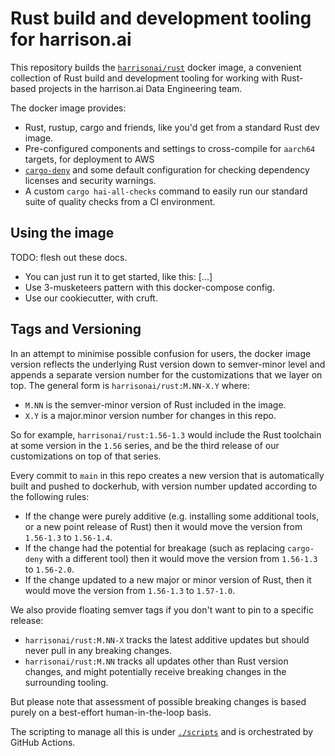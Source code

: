 
# Rust build and development tooling for harrison.ai

This repository builds the [`harrisonai/rust`](https://hub.docker.com/r/harrisonai/rust)
docker image, a convenient collection of Rust build and development tooling
for working with Rust-based projects in the harrison.ai Data Engineering team.

The docker image provides:

* Rust, rustup, cargo and friends, like you'd get from a standard Rust dev image.
* Pre-configured components and settings to cross-compile for `aarch64` targets,
  for deployment to AWS
* [`cargo-deny`](https://embarkstudios.github.io/cargo-deny/) and some default
  configuration for checking dependency licenses and security warnings.
* A custom `cargo hai-all-checks` command to easily run our standard suite of
  quality checks from a CI environment.

## Using the image

TODO: flesh out these docs.

* You can just run it to get started, like this: [...]
* Use 3-musketeers pattern with this docker-compose config.
* Use our cookiecutter, with cruft.

## Tags and Versioning

In an attempt to minimise possible confusion for users, the docker image version
reflects the underlying Rust version down to semver-minor level and appends a
separate version number for the customizations that we layer on top. The general
form is `harrisonai/rust:M.NN-X.Y` where:

* `M.NN` is the semver-minor version of Rust included in the image.
* `X.Y` is a major.minor version number for changes in this repo.

So for example, `harrisonai/rust:1.56-1.3` would include the Rust toolchain at
some version in the `1.56` series, and be the third release of our customizations
on top of that series.

Every commit to `main` in this repo creates a new version that is automatically
built and pushed to dockerhub, with version number updated according to the following
rules:

* If the change were purely additive (e.g. installing some additional tools, or a new
  point release of Rust) then it would move the version from `1.56-1.3` to `1.56-1.4`.
* If the change had the potential for breakage (such as replacing `cargo-deny` with a
  different tool) then it would move the version from `1.56-1.3` to `1.56-2.0`.
* If the change updated to a new major or minor version of Rust, then it would move
  the version from `1.56-1.3` to `1.57-1.0`.

We also provide floating semver tags if you don't want to pin to a specific release:

* `harrisonai/rust:M.NN-X` tracks the latest additive updates but should never pull
  in any breaking changes.
* `harrisonai/rust:M.NN` tracks all updates other than Rust version changes, and might
  potentially receive breaking changes in the surrounding tooling.

But please note that assessment of possible breaking changes is based purely on a
best-effort human-in-the-loop basis.

The scripting to manage all this is under [`./scripts`](./scripts) and is orchestrated
by GitHub Actions.
